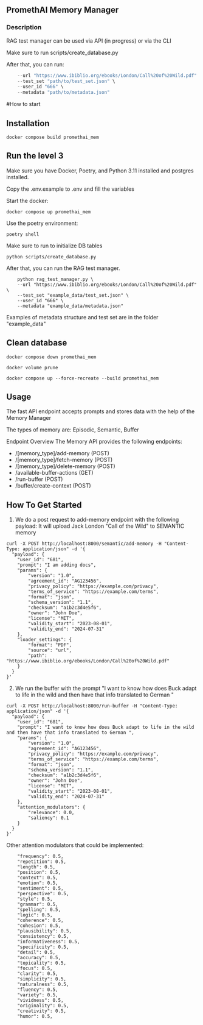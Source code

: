 ## PromethAI Memory Manager



### Description


RAG test manager can be used via API (in progress) or via the CLI

Make sure to run scripts/create_database.py

After that, you can run: 

``` python test_runner.py \
    --url "https://www.ibiblio.org/ebooks/London/Call%20of%20Wild.pdf" \
    --test_set "path/to/test_set.json" \
    --user_id "666" \
    --metadata "path/to/metadata.json" 
```


#How to start 

## Installation

```docker compose build promethai_mem   ```

## Run the level 3

Make sure you have Docker, Poetry, and Python 3.11 installed and postgres installed.

Copy the .env.example to .env and fill the variables


Start the docker:

```docker compose up promethai_mem   ```

Use the poetry environment:

``` poetry shell ```

Make sure to run to initialize DB tables

``` python scripts/create_database.py ```

After that, you can run the RAG test manager.


``` 
    python rag_test_manager.py \
    --url "https://www.ibiblio.org/ebooks/London/Call%20of%20Wild.pdf" \
    --test_set "example_data/test_set.json" \
    --user_id "666" \
    --metadata "example_data/metadata.json"

```
Examples of metadata structure and test set are in the folder "example_data"


## Clean database

```docker compose down promethai_mem   ```


```docker volume prune  ```

``` docker compose up --force-recreate --build promethai_mem ```


## Usage

The fast API endpoint accepts prompts and stores data with the help of the Memory Manager

The types of memory are: Episodic, Semantic, Buffer

Endpoint Overview
The Memory API provides the following endpoints:

- /[memory_type]/add-memory (POST)
- /[memory_type]/fetch-memory (POST)
- /[memory_type]/delete-memory (POST)
- /available-buffer-actions (GET)
- /run-buffer (POST)
- /buffer/create-context (POST)



## How To Get Started

1. We do a post request to add-memory endpoint with the following payload:
It will upload Jack London "Call of the Wild" to SEMANTIC memory
```
curl -X POST http://localhost:8000/semantic/add-memory -H "Content-Type: application/json" -d '{
  "payload": {
    "user_id": "681",
    "prompt": "I am adding docs",
    "params": {
        "version": "1.0",
        "agreement_id": "AG123456",
        "privacy_policy": "https://example.com/privacy",
        "terms_of_service": "https://example.com/terms",
        "format": "json",
        "schema_version": "1.1",
        "checksum": "a1b2c3d4e5f6",
        "owner": "John Doe",
        "license": "MIT",
        "validity_start": "2023-08-01",
        "validity_end": "2024-07-31"
    },
    "loader_settings": {
        "format": "PDF",
        "source": "url",
        "path": "https://www.ibiblio.org/ebooks/London/Call%20of%20Wild.pdf"
    }
  }
}'
```

2. We run the buffer with the prompt "I want to know how does Buck adapt to life in the wild and then have that info translated to German "

```
curl -X POST http://localhost:8000/run-buffer -H "Content-Type: application/json" -d '{
  "payload": {
    "user_id": "681",
    "prompt": "I want to know how does Buck adapt to life in the wild and then have that info translated to German ",
    "params": {
        "version": "1.0",
        "agreement_id": "AG123456",
        "privacy_policy": "https://example.com/privacy",
        "terms_of_service": "https://example.com/terms",
        "format": "json",
        "schema_version": "1.1",
        "checksum": "a1b2c3d4e5f6",
        "owner": "John Doe",
        "license": "MIT",
        "validity_start": "2023-08-01",
        "validity_end": "2024-07-31"
    },
    "attention_modulators": {
        "relevance": 0.0,
        "saliency": 0.1
    }
  }
}'
```


Other attention modulators that could be implemented: 

        "frequency": 0.5, 
        "repetition": 0.5,
        "length": 0.5,
        "position": 0.5,
        "context": 0.5,
        "emotion": 0.5,
        "sentiment": 0.5,
        "perspective": 0.5,
        "style": 0.5,
        "grammar": 0.5,
        "spelling": 0.5,
        "logic": 0.5,
        "coherence": 0.5,
        "cohesion": 0.5,
        "plausibility": 0.5,
        "consistency": 0.5,
        "informativeness": 0.5,
        "specificity": 0.5,
        "detail": 0.5,
        "accuracy": 0.5,
        "topicality": 0.5,
        "focus": 0.5,
        "clarity": 0.5,
        "simplicity": 0.5,
        "naturalness": 0.5,
        "fluency": 0.5,
        "variety": 0.5,
        "vividness": 0.5,
        "originality": 0.5,
        "creativity": 0.5,
        "humor": 0.5,